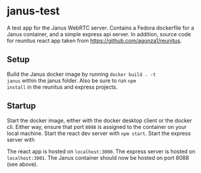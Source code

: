 # janus-test

A test app for the Janus WebRTC server. Contains a Fedora dockerfile for a Janus container, and a simple express api server. In addition, source code for reunitus react app taken from 
https://github.com/agonza1/reunitus.

## Setup 
Build the Janus docker image by running <code>docker build . -t janus</code> within the janus folder. Also be sure to run <code>npm install</code> in the reunitus and express projects.

## Startup
Start the docker image, either with the docker desktop client or the docker cli. Either way, ensure that port <code>8088</code> is assigned to the container on your local machine. Start the react dev server with <code>npm start</code>. Start the express server with

The react app is hosted on <code>localhost:3000</code>. The express server is hosted on <code>localhost:3001</code>. The Janus container should now be hosted on port 8088 (see above).
